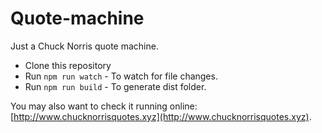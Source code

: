 # Quote-machine
Just a Chuck Norris quote machine.

- Clone this repository
- Run `npm run watch` - To watch for file changes.
- Run `npm run build` - To generate dist folder.

You may also want to check it running online: [http://www.chucknorrisquotes.xyz](http://www.chucknorrisquotes.xyz).
